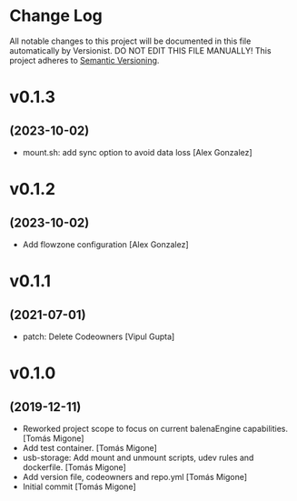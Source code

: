 # Change Log

All notable changes to this project will be documented in this file
automatically by Versionist. DO NOT EDIT THIS FILE MANUALLY!
This project adheres to [Semantic Versioning](http://semver.org/).

# v0.1.3
## (2023-10-02)

* mount.sh: add sync option to avoid data loss [Alex Gonzalez]

# v0.1.2
## (2023-10-02)

* Add flowzone configuration [Alex Gonzalez]

# v0.1.1
## (2021-07-01)

* patch: Delete Codeowners [Vipul Gupta]

# v0.1.0
## (2019-12-11)

* Reworked project scope to focus on current balenaEngine capabilities. [Tomás Migone]
* Add test container. [Tomás Migone]
* usb-storage: Add mount and unmount scripts, udev rules and dockerfile. [Tomás Migone]
* Add version file, codeowners and repo.yml [Tomás Migone]
* Initial commit [Tomás Migone]
